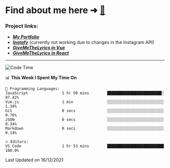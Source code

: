 # Find about me here ➜ [🧑](https://pauabella.dev)

### Project links:
- ***[My Portfolio](https://pauabella.dev)***
- ***[Instafy](https://instafy.me)*** (currently not working due to changes in the Instagram API)
- ***[GiveMeTheLyrics in Vue](https://lyrics.pauabella.dev)***
- ***[GiveMeTheLyrics in React](https://pauabella.dev/GiveMeTheLyrics)***

---
<!--START_SECTION:waka-->
![Code Time](http://img.shields.io/badge/Code%20Time-725%20hrs%2055%20mins-blue)

📊 **This Week I Spent My Time On** 

```text
💬 Programming Languages: 
JavaScript               1 hr 50 mins        ████████████████████████░   97.42% 
Vue.js                   1 min               ░░░░░░░░░░░░░░░░░░░░░░░░░   1.34% 
Git                      0 secs              ░░░░░░░░░░░░░░░░░░░░░░░░░   0.76% 
JSON                     0 secs              ░░░░░░░░░░░░░░░░░░░░░░░░░   0.34% 
Markdown                 0 secs              ░░░░░░░░░░░░░░░░░░░░░░░░░   0.14%

🔥 Editors: 
VS Code                  1 hr 53 mins        █████████████████████████   100.0%

```


 Last Updated on 16/12/2021
<!--END_SECTION:waka-->

